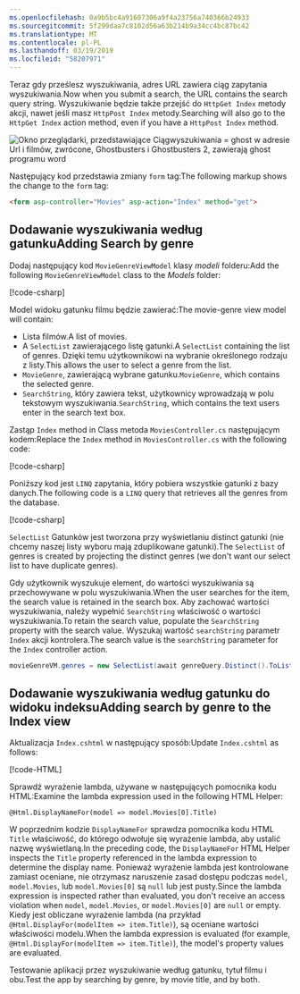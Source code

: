 ```yaml
---
ms.openlocfilehash: 0a9b5bc4a91607306a9f4a23756a740366b24933
ms.sourcegitcommit: 5f299daa7c8102d56a63b214b9a34cc4bc87bc42
ms.translationtype: MT
ms.contentlocale: pl-PL
ms.lasthandoff: 03/19/2019
ms.locfileid: "58207971"
---
```

<!--
[!code-html[](~/tutorials/first-mvc-app/start-mvc/sample/MvcMovie/Views/Shared/_Layout.cshtml?highlight=7,31)]

[!code-csharp[](~/tutorials/first-mvc-app/start-mvc/sample/MvcMovie/Controllers/MoviesController.cs?name=snippet_1stSearch)]

[!code-csharp[](~/tutorials/first-mvc-app/start-mvc/sample/MvcMovie/Controllers/MoviesController.cs?name=snippet_SearchNull)]

![Index view](~/tutorials/first-mvc-app/search/_static/ghost.png)

[!code-csharp[](~/tutorials/first-mvc-app/start-mvc/sample/MvcMovie/Startup.cs?highlight=5&name=snippet_1)]

--> 

<span data-ttu-id="ab8e2-101">Teraz gdy prześlesz wyszukiwania, adres URL zawiera ciąg zapytania wyszukiwania.</span><span class="sxs-lookup"><span data-stu-id="ab8e2-101">Now when you submit a search, the URL contains the search query string.</span></span> <span data-ttu-id="ab8e2-102">Wyszukiwanie będzie także przejść do `HttpGet Index` metody akcji, nawet jeśli masz `HttpPost Index` metody.</span><span class="sxs-lookup"><span data-stu-id="ab8e2-102">Searching will also go to the `HttpGet Index` action method, even if you have a `HttpPost Index` method.</span></span>

![Okno przeglądarki, przedstawiające Ciągwyszukiwania = ghost w adresie Url i filmów, zwrócone, Ghostbusters i Ghostbusters 2, zawierają ghost programu word](~/tutorials/first-mvc-app/search/_static/search_get.png)

<span data-ttu-id="ab8e2-104">Następujący kod przedstawia zmiany `form` tag:</span><span class="sxs-lookup"><span data-stu-id="ab8e2-104">The following markup shows the change to the `form` tag:</span></span>

```html
<form asp-controller="Movies" asp-action="Index" method="get">
   ```

## <a name="adding-search-by-genre"></a><span data-ttu-id="ab8e2-105">Dodawanie wyszukiwania według gatunku</span><span class="sxs-lookup"><span data-stu-id="ab8e2-105">Adding Search by genre</span></span>

<span data-ttu-id="ab8e2-106">Dodaj następujący kod `MovieGenreViewModel` klasy *modeli* folderu:</span><span class="sxs-lookup"><span data-stu-id="ab8e2-106">Add the following `MovieGenreViewModel` class to the *Models* folder:</span></span>

[!code-csharp[](~/tutorials/first-mvc-app/start-mvc/sample/MvcMovie/Models/MovieGenreViewModel.cs)]

<span data-ttu-id="ab8e2-107">Model widoku gatunku filmu będzie zawierać:</span><span class="sxs-lookup"><span data-stu-id="ab8e2-107">The movie-genre view model will contain:</span></span>

* <span data-ttu-id="ab8e2-108">Lista filmów.</span><span class="sxs-lookup"><span data-stu-id="ab8e2-108">A list of movies.</span></span>
* <span data-ttu-id="ab8e2-109">A `SelectList` zawierającego listę gatunki.</span><span class="sxs-lookup"><span data-stu-id="ab8e2-109">A `SelectList` containing the list of genres.</span></span> <span data-ttu-id="ab8e2-110">Dzięki temu użytkownikowi na wybranie określonego rodzaju z listy.</span><span class="sxs-lookup"><span data-stu-id="ab8e2-110">This allows the user to select a genre from the list.</span></span>
* <span data-ttu-id="ab8e2-111">`MovieGenre`, zawierającą wybrane gatunku.</span><span class="sxs-lookup"><span data-stu-id="ab8e2-111">`MovieGenre`, which contains the selected genre.</span></span>
* <span data-ttu-id="ab8e2-112">`SearchString`, który zawiera tekst, użytkownicy wprowadzają w polu tekstowym wyszukiwania.</span><span class="sxs-lookup"><span data-stu-id="ab8e2-112">`SearchString`, which contains the text users enter in the search text box.</span></span>

<span data-ttu-id="ab8e2-113">Zastąp `Index` method in Class metoda `MoviesController.cs` następującym kodem:</span><span class="sxs-lookup"><span data-stu-id="ab8e2-113">Replace the `Index` method in `MoviesController.cs` with the following code:</span></span>

[!code-csharp[](~/tutorials/first-mvc-app/start-mvc/sample/MvcMovie/Controllers/MoviesController.cs?name=snippet_SearchGenre)]

<span data-ttu-id="ab8e2-114">Poniższy kod jest `LINQ` zapytania, który pobiera wszystkie gatunki z bazy danych.</span><span class="sxs-lookup"><span data-stu-id="ab8e2-114">The following code is a `LINQ` query that retrieves all the genres from the database.</span></span>

[!code-csharp[](~/tutorials/first-mvc-app/start-mvc/sample/MvcMovie/Controllers/MoviesController.cs?name=snippet_LINQ)]

<span data-ttu-id="ab8e2-115">`SelectList` Gatunków jest tworzona przy wyświetlaniu distinct gatunki (nie chcemy naszej listy wyboru mają zduplikowane gatunki).</span><span class="sxs-lookup"><span data-stu-id="ab8e2-115">The `SelectList` of genres is created by projecting the distinct genres (we don't want our select list to have duplicate genres).</span></span>

<span data-ttu-id="ab8e2-116">Gdy użytkownik wyszukuje element, do wartości wyszukiwania są przechowywane w polu wyszukiwania.</span><span class="sxs-lookup"><span data-stu-id="ab8e2-116">When the user searches for the item, the search value is retained in the search box.</span></span> <span data-ttu-id="ab8e2-117">Aby zachować wartości wyszukiwania, należy wypełnić `SearchString` właściwość o wartości wyszukiwania.</span><span class="sxs-lookup"><span data-stu-id="ab8e2-117">To retain the search value,  populate the `SearchString` property with the search value.</span></span> <span data-ttu-id="ab8e2-118">Wyszukaj wartość `searchString` parametr `Index` akcji kontrolera.</span><span class="sxs-lookup"><span data-stu-id="ab8e2-118">The search value is the `searchString` parameter for the `Index` controller action.</span></span>

```csharp
movieGenreVM.genres = new SelectList(await genreQuery.Distinct().ToListAsync())
```

## <a name="adding-search-by-genre-to-the-index-view"></a><span data-ttu-id="ab8e2-119">Dodawanie wyszukiwania według gatunku do widoku indeksu</span><span class="sxs-lookup"><span data-stu-id="ab8e2-119">Adding search by genre to the Index view</span></span>

<span data-ttu-id="ab8e2-120">Aktualizacja `Index.cshtml` w następujący sposób:</span><span class="sxs-lookup"><span data-stu-id="ab8e2-120">Update `Index.cshtml` as follows:</span></span>

[!code-HTML[](~/tutorials/first-mvc-app/start-mvc/sample/MvcMovie/Views/Movies/IndexFormGenreNoRating.cshtml?highlight=1,15,16,17,28,31,34,37,43)]

<span data-ttu-id="ab8e2-121">Sprawdź wyrażenie lambda, używane w następujących pomocnika kodu HTML:</span><span class="sxs-lookup"><span data-stu-id="ab8e2-121">Examine the lambda expression used in the following HTML Helper:</span></span>

`@Html.DisplayNameFor(model => model.Movies[0].Title)`
 
<span data-ttu-id="ab8e2-122">W poprzednim kodzie `DisplayNameFor` sprawdza pomocnika kodu HTML `Title` właściwość, do którego odwołuje się wyrażenie lambda, aby ustalić nazwę wyświetlaną.</span><span class="sxs-lookup"><span data-stu-id="ab8e2-122">In the preceding code, the `DisplayNameFor` HTML Helper inspects the `Title` property referenced in the lambda expression to determine the display name.</span></span> <span data-ttu-id="ab8e2-123">Ponieważ wyrażenie lambda jest kontrolowane zamiast oceniane, nie otrzymasz naruszenie zasad dostępu podczas `model`, `model.Movies`, lub `model.Movies[0]` są `null` lub jest pusty.</span><span class="sxs-lookup"><span data-stu-id="ab8e2-123">Since the lambda expression is inspected rather than evaluated, you don't receive an access violation when `model`, `model.Movies`, or `model.Movies[0]` are `null` or empty.</span></span> <span data-ttu-id="ab8e2-124">Kiedy jest obliczane wyrażenie lambda (na przykład `@Html.DisplayFor(modelItem => item.Title)`), są oceniane wartości właściwości modelu.</span><span class="sxs-lookup"><span data-stu-id="ab8e2-124">When the lambda expression is evaluated (for example, `@Html.DisplayFor(modelItem => item.Title)`), the model's property values are evaluated.</span></span>

<span data-ttu-id="ab8e2-125">Testowanie aplikacji przez wyszukiwanie według gatunku, tytuł filmu i obu.</span><span class="sxs-lookup"><span data-stu-id="ab8e2-125">Test the app by searching by genre, by movie title, and by both.</span></span>
